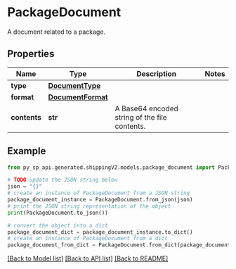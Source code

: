 # PackageDocument

A document related to a package.

## Properties

Name | Type | Description | Notes
------------ | ------------- | ------------- | -------------
**type** | [**DocumentType**](DocumentType.md) |  | 
**format** | [**DocumentFormat**](DocumentFormat.md) |  | 
**contents** | **str** | A Base64 encoded string of the file contents. | 

## Example

```python
from py_sp_api.generated.shippingV2.models.package_document import PackageDocument

# TODO update the JSON string below
json = "{}"
# create an instance of PackageDocument from a JSON string
package_document_instance = PackageDocument.from_json(json)
# print the JSON string representation of the object
print(PackageDocument.to_json())

# convert the object into a dict
package_document_dict = package_document_instance.to_dict()
# create an instance of PackageDocument from a dict
package_document_from_dict = PackageDocument.from_dict(package_document_dict)
```
[[Back to Model list]](../README.md#documentation-for-models) [[Back to API list]](../README.md#documentation-for-api-endpoints) [[Back to README]](../README.md)



